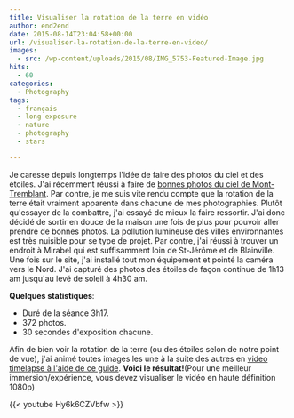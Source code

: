 ```yaml
---
title: Visualiser la rotation de la terre en vidéo
author: end2end
date: 2015-08-14T23:04:58+00:00
url: /visualiser-la-rotation-de-la-terre-en-video/
images:
  - src: /wp-content/uploads/2015/08/IMG_5753-Featured-Image.jpg
hits:
  - 60
categories:
  - Photography
tags:
  - français
  - long exposure
  - nature
  - photography
  - stars

---
```


Je caresse depuis longtemps l'idée de faire des photos du ciel et des étoiles. J'ai récemment réussi à faire de [bonnes photos du ciel de Mont-Tremblant](/ciel-etoile-au-parc-nationale-du-mont-tremblant/). Par contre, je me suis vite rendu compte que la rotation de la terre était vraiment apparente dans chacune de mes photographies. Plutôt qu'essayer de la combattre, j'ai essayé de mieux la faire ressortir. J'ai donc décidé de sortir en douce de la maison une fois de plus pour pouvoir aller prendre de bonnes photos. La pollution lumineuse des villes environnantes est très nuisible pour se type de projet. Par contre, j'ai réussi à trouver un endroit à Mirabel qui est suffisamment loin de St-Jérôme et de Blainville. Une fois sur le site, j'ai installé tout mon équipement et pointé la caméra vers le Nord. J'ai capturé des photos des étoiles de façon continue de 1h13 am jusqu'au levé de soleil à 4h30 am.

**Quelques statistiques**:

* Duré de la séance 3h17.
* 372 photos.
* 30 secondes d'exposition chacune.

Afin de bien voir la rotation de la terre (ou des étoiles selon de notre point de vue), j'ai animé toutes images les une à la suite des autres en [video timelapse à l'aide de ce guide](/how-to-make-a-time-lapse-video-with-free-tools-and-a-dslr-camera/). **Voici le résultat!**(Pour une meilleur immersion/expérience, vous devez visualiser le vidéo en haute définition 1080p)

{{< youtube Hy6k6CZVbfw >}}
